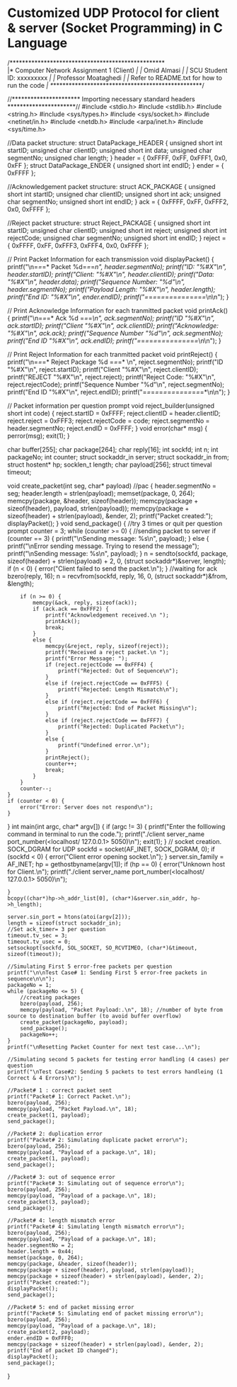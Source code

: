 # Customized UDP Protocol for client & server (Socket Programming) in C Language
/**************************************************\
|*   Computer Network Assignment 1 (Client)       *|
|*   Omid Almasi                                  *|
|*   SCU Student ID: xxxxxxxxx                    *|
|*   Professor Moataghedi                         *|
|*   Refer to README.txt for how to run the code  *|
\**************************************************/


//********************** Importing necessary standard headers **********************//
#include <stdio.h>
#include <stdlib.h>
#include <string.h>
#include <sys/types.h>
#include <sys/socket.h>
#include <netinet/in.h>
#include <netdb.h>
#include <arpa/inet.h>
#include <sys/time.h>


//Data packet structure:
struct DataPackage_HEADER
{
    unsigned short int startID;
    unsigned char clientID;
    unsigned short int data;
    unsigned char segmentNo;
    unsigned char length;
} header = { 0xFFFF, 0xFF, 0xFFF1, 0x0, 0xFF };
struct DataPackage_ENDER
{
    unsigned short int endID;
} ender = { 0xFFFF };

//Acknowledgement packet structure:
struct ACK_PACKAGE
{
    unsigned short int startID;
    unsigned char clientID;
    unsigned short int ack;
    unsigned char segmentNo;
    unsigned short int endID;
} ack = { 0xFFFF, 0xFF, 0xFFF2, 0x0, 0xFFFF };

//Reject packet structure:
struct Reject_PACKAGE
{
    unsigned short int startID;
    unsigned char clientID;
    unsigned short int reject;
    unsigned short int rejectCode;
    unsigned char segmentNo;
    unsigned short int endID;
} reject = { 0xFFFF, 0xFF, 0xFFF3, 0xFFF4, 0x0, 0xFFFF };


// Print Packet Information for each transmission
void displayPacket()
{
    printf("\n=*=*=* Packet %d=*=*=*n", header.segmentNo);
    printf("ID: \"%#X\"\n", header.startID);
    printf("Client:  \"%#X\"\n", header.clientID);
    printf("Data: \"%#X\"\n", header.data);
    printf("Sequence Number: \"%d\"\n", header.segmentNo);
    printf("Payload Length: \"%#X\"\n", header.length);
    printf("End ID: \"%#X\"\n", ender.endID);
    printf("=*=*=*=*=*=*=*=*=*=*=*=*=*=*=*\n\n");
}

// Print Acknowledge Information for each tranmitted packet
void printAck()
{
    printf("\n=*=*=* Ack %d =*=*=*\n", ack.segmentNo);
    printf("ID \"%#X\"\n", ack.startID);
    printf("Client \"%#X\"\n", ack.clientID);
    printf("Acknowledge: \"%#X\"\n", ack.ack);
    printf("Sequence Number \"%d\"\n", ack.segmentNo);
    printf("End ID \"%#X\"\n", ack.endID);
    printf("=*=*=*=*=*=*=*=*=*=*=*=*=*=*=*\n\n");
}

// Print Reject Information for each tranmitted packet
void printReject()
{
    printf("\n=*=*=*  Reject Package %d =*=*=* \n",
        reject.segmentNo);
    printf("ID \"%#X\"\n", reject.startID);
    printf("Client \"%#X\"\n", reject.clientID);
    printf("REJECT \"%#X\"\n", reject.reject);
    printf("Reject Code: \"%#X\"\n", reject.rejectCode);
    printf("Sequence Number \"%d\"\n", reject.segmentNo);
    printf("End ID \"%#X\"\n", reject.endID);
    printf("=*=*=*=*=*=*=*=*=*=*=*=*=*=*=*\n\n");
}


// Packet information per question prompt
void reject_builder(unsigned short int code)
{
    reject.startID = 0xFFFF;
    reject.clientID = header.clientID;
    reject.reject = 0xFFF3;
    reject.rejectCode = code;
    reject.segmentNo = header.segmentNo;
    reject.endID = 0xFFFF;
}
void error(char* msg)
{
    perror(msg);
    exit(1);
}

char buffer[255];
char package[264];
char reply[16];
int sockfd;
int n;
int packageNo;
int counter;
struct sockaddr_in server;
struct sockaddr_in from;
struct hostent* hp;
socklen_t length;
char payload[256];
struct timeval timeout;

void create_packet(int seg, char* payload) //pac
{
    header.segmentNo = seg;
    header.length = strlen(payload);
    memset(package, 0, 264);
    memcpy(package, &header, sizeof(header));
    memcpy(package + sizeof(header), payload, strlen(payload));
    memcpy(package + sizeof(header) + strlen(payload), &ender, 2);
    printf("Packet created:");
    displayPacket();
}
void send_package()
{
    //try 3 times or quit per question prompt
    counter = 3;
    while (counter >= 0)
    {
        //sending packet to server
        if (counter == 3)
        {
            printf("\nSending message: %s\n", payload);
        }
        else
        {
            printf("\nError sending message. Trying to resend the message");
            printf("\nSending message: %s\n", payload);
        }
        n = sendto(sockfd, package, sizeof(header) + strlen(payload) + 2, 0, (struct sockaddr*)&server, length);
        if (n < 0) {
            error("Client failed to send the packet.\n");
        }
        //waiting for ack
        bzero(reply, 16);
        n = recvfrom(sockfd, reply, 16, 0, (struct sockaddr*)&from, &length);


        if (n >= 0) {
            memcpy(&ack, reply, sizeof(ack));
            if (ack.ack == 0xFFF2) {
                printf("Acknowledgement received.\n ");
                printAck();
                break;
            }
            else {
                memcpy(&reject, reply, sizeof(reject));
                printf("Received a reject packet.\n ");
                printf("Error Message: ");
                if (reject.rejectCode == 0xFFF4) {
                    printf("Rejected: Out of Sequence\n");
                }
                else if (reject.rejectCode == 0xFFF5) {
                    printf("Rejected: Length Mismatch\n");
                }
                else if (reject.rejectCode == 0xFFF6) {
                    printf("Rejected: End of Packet Missing\n");
                }
                else if (reject.rejectCode == 0xFFF7) {
                    printf("Rejected: Duplicated Packet\n");
                }
                else {
                    printf("Undefined error.\n");
                }
                printReject();
                counter++;
                break;
            }
        }
        counter--;
    }
    if (counter < 0) {
        error("Error: Server does not respond\n");
    }
}
int main(int argc, char* argv[])
{
    if (argc != 3) {
        printf("Enter the folllowing command in terminal to run the code.");
        printf("./client server_name port_number(<localhost/ 127.0.0.1> 5050)\n");
        exit(1);
    }
    // socket creation. SOCK_DGRAM for UDP
    sockfd = socket(AF_INET, SOCK_DGRAM, 0);
    if (sockfd < 0) {
        error("Client error opening socket.\n");
    }
    server.sin_family = AF_INET;
    hp = gethostbyname(argv[1]);
    if (hp == 0) {
        error("Unknown host for Client.\n");
        printf("./client server_name port_number(<localhost/ 127.0.0.1> 5050)\n");

    }
    bcopy((char*)hp->h_addr_list[0], (char*)&server.sin_addr, hp->h_length);

    server.sin_port = htons(atoi(argv[2]));
    length = sizeof(struct sockaddr_in);
    //Set ack_timer= 3 per question
    timeout.tv_sec = 3;
    timeout.tv_usec = 0;
    setsockopt(sockfd, SOL_SOCKET, SO_RCVTIMEO, (char*)&timeout, sizeof(timeout));

    //Simulating First 5 error-free packets per question
    printf("\n\nTest Case# 1: Sending First 5 error-free packets in sequence\n\n");
    packageNo = 1;
    while (packageNo <= 5) {
        //creating packages
        bzero(payload, 256);
        memcpy(payload, "Packet Payload:.\n", 18); //number of byte from source to destination buffer (to avoid buffer overflow)
        create_packet(packageNo, payload);
        send_package();
        packageNo++;
    }
    printf("\nResetting Packet Counter for next test case...\n");

    //Simulating second 5 packets for testing error handling (4 cases) per question
    printf("\nTest Case#2: Sending 5 packets to test errors handleing (1 Correct & 4 Errors)\n");

    //Packet# 1 : correct packet sent
    printf("Packet# 1: Correct Packet.\n");
    bzero(payload, 256);
    memcpy(payload, "Packet Payload.\n", 18);
    create_packet(1, payload);
    send_package();

    //Packet# 2: duplication error
    printf("Packet# 2: Simulating duplicate packet error\n");
    bzero(payload, 256);
    memcpy(payload, "Payload of a package.\n", 18);
    create_packet(1, payload);
    send_package();

    //Packet# 3: out of sequence error
    printf("Packet# 3: Simulating out of sequence error\n");
    bzero(payload, 256);
    memcpy(payload, "Payload of a package.\n", 18);
    create_packet(3, payload);
    send_package();

    //Packet# 4: length mismatch error
    printf("Packet# 4: Simulating length mismatch error\n");
    bzero(payload, 256);
    memcpy(payload, "Payload of a package.\n", 18);
    header.segmentNo = 2;
    header.length = 0x44;
    memset(package, 0, 264);
    memcpy(package, &header, sizeof(header));
    memcpy(package + sizeof(header), payload, strlen(payload));
    memcpy(package + sizeof(header) + strlen(payload), &ender, 2);
    printf("Packet created:");
    displayPacket();
    send_package();

    //Packet# 5: end of packet missing error
    printf("Packet# 5: Simulating end of packet missing error\n");
    bzero(payload, 256);
    memcpy(payload, "Payload of a package.\n", 18);
    create_packet(2, payload);
    ender.endID = 0xFFF0;
    memcpy(package + sizeof(header) + strlen(payload), &ender, 2);
    printf("End of packet ID changed");
    displayPacket();
    send_package();
}
